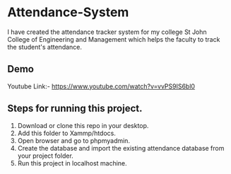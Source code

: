 # Attendance-System

I have created the attendance tracker system for my college St John College of Engineering and Management which helps the faculty to track the student's attendance. 

## Demo 
Youtube Link:- https://www.youtube.com/watch?v=vvPS9IS6bl0

## Steps for running this project.
1. Download or clone this repo in your desktop.
2. Add this folder to Xammp/htdocs.
3. Open browser and go to phpmyadmin.
4. Create the database and import the existing attendance database from your project folder.
5. Run this project in localhost machine.

